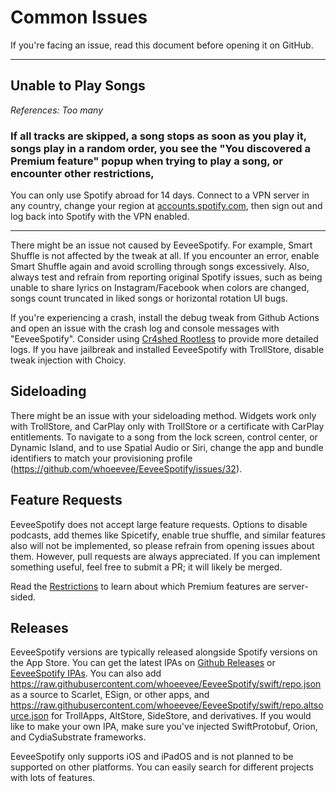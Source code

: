 # Common Issues

If you're facing an issue, read this document before opening it on GitHub.

***

## Unable to Play Songs
_References: Too many_
### If all tracks are skipped, a song stops as soon as you play it, songs play in a random order, you see the "You discovered a Premium feature" popup when trying to play a song, or encounter other restrictions,
You can only use Spotify abroad for 14 days. Connect to a VPN server in any country, change your region at [accounts.spotify.com](https://accounts.spotify.com), then sign out and log back into Spotify with the VPN enabled.

***

There might be an issue not caused by EeveeSpotify. For example, Smart Shuffle is not affected by the tweak at all. If you encounter an error, enable Smart Shuffle again and avoid scrolling through songs excessively. Also, always test and refrain from reporting original Spotify issues, such as being unable to share lyrics on Instagram/Facebook when colors are changed, songs count truncated in liked songs or horizontal rotation UI bugs.

If you're experiencing a crash, install the debug tweak from Github Actions and open an issue with the crash log and console messages with "EeveeSpotify". Consider using [Cr4shed Rootless](https://github.com/crazymind90/Cr4shed-Rootless) to provide more detailed logs. If you have jailbreak and installed EeveeSpotify with TrollStore, disable tweak injection with Choicy.

## Sideloading

There might be an issue with your sideloading method. Widgets work only with TrollStore, and CarPlay only with TrollStore or a certificate with CarPlay entitlements. To navigate to a song from the lock screen, control center, or Dynamic Island, and to use Spatial Audio or Siri, change the app and bundle identifiers to match your provisioning profile (https://github.com/whoeevee/EeveeSpotify/issues/32).

## Feature Requests

EeveeSpotify does not accept large feature requests. Options to disable podcasts, add themes like Spicetify, enable true shuffle, and similar features also will not be implemented, so please refrain from opening issues about them. However, pull requests are always appreciated. If you can implement something useful, feel free to submit a PR; it will likely be merged.

Read the [Restrictions](https://github.com/whoeevee/EeveeSpotify?tab=readme-ov-file#restrictions) to learn about which Premium features are server-sided.

## Releases

EeveeSpotify versions are typically released alongside Spotify versions on the App Store. You can get the latest IPAs on [Github Releases](https://github.com/whoeevee/EeveeSpotify/releases) or [EeveeSpotify IPAs](https://t.me/SpotilifeIPAs). You can also add https://raw.githubusercontent.com/whoeevee/EeveeSpotify/swift/repo.json as a source to Scarlet, ESign, or other apps, and https://raw.githubusercontent.com/whoeevee/EeveeSpotify/swift/repo.altsource.json for TrollApps, AltStore, SideStore, and derivatives. If you would like to make your own IPA, make sure you've injected SwiftProtobuf, Orion, and CydiaSubstrate frameworks.

EeveeSpotify only supports iOS and iPadOS and is not planned to be supported on other platforms. You can easily search for different projects with lots of features.
